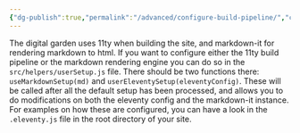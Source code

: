 ```yaml
---
{"dg-publish":true,"permalink":"/advanced/configure-build-pipeline/","created":"2023-03-09T14:58:29.563+01:00","updated":"2023-03-09T15:03:54.208+01:00"}
---
```


The digital garden uses 11ty when building the site, and markdown-it for rendering markdown to html. 
If you want to configure either the 11ty build pipeline or the markdown rendering engine you can do so in the `src/helpers/userSetup.js` file. There should be two functions there: `useMarkdownSetup(md)` and `userEleventySetup(eleventyConfig)`. These will be called after all the default setup has been processed, and allows you to do modifications on both the eleventy config and the markdown-it instance. For examples on how these are configured, you can have a look in the `.eleventy.js` file in the root directory of your site.  